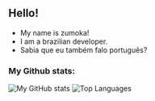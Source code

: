 ## Hello!
* My name is zumoka!
* I am a brazilian developer.
* Sabia que eu também falo português?  
### My Github stats:
![My GitHub stats](https://github-readme-stats.vercel.app/api?username=Zumoka&show_icons=true&theme=dark)
![Top Languages](https://github-readme-stats.vercel.app/api/top-langs/?username=Zumoka&layout=compact&theme=dark)

